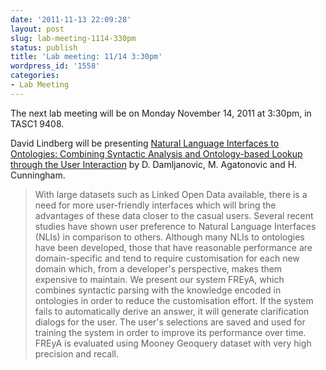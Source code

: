 ```yaml
---
date: '2011-11-13 22:09:28'
layout: post
slug: lab-meeting-1114-330pm
status: publish
title: 'Lab meeting: 11/14 3:30pm'
wordpress_id: '1558'
categories:
- Lab Meeting
---
```



The next lab meeting will be on Monday November 14, 2011 at 3:30pm, in TASC1 9408.






David Lindberg will be presenting [Natural Language Interfaces to Ontologies: Combining Syntactic Analysis and Ontology-based Lookup through the User Interaction](http://gate.ac.uk/sale/dd/experiments/eswc/60880106.pdf) by D. Damljanovic, M. Agatonovic and H. Cunningham.


> With large datasets such as Linked Open Data available, there is a need for more user-friendly interfaces which will bring the advantages of these data closer to the casual users. Several recent studies have shown user preference to Natural Language Interfaces (NLIs) in comparison to others. Although many NLIs to ontologies have been developed, those that have reasonable performance are domain-specific and tend to require customisation for each new domain which, from a developer's perspective, makes them expensive to maintain. We present our system FREyA, which combines syntactic parsing with the knowledge encoded in ontologies in order to reduce the customisation effort. If the system fails to automatically derive an answer, it will generate clarification dialogs for the user. The user's selections are saved and used for training the system in order to improve its performance over time. FREyA is evaluated using Mooney Geoquery dataset with very high precision and recall.




